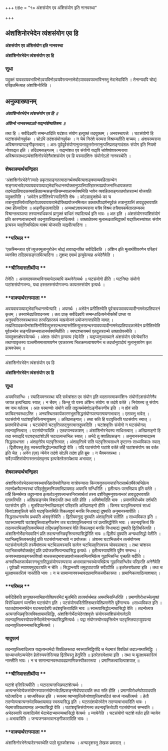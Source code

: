 +++
title = "१० अंशसंयोग एव अंशिसंयोग इति नानवस्था"

+++


## अंशांशिनोरभेदेन त्वंशसंयोग एव हि

**अंशसंयोग एव अंशिसंयोग इति नानवस्था**

**अंशांशिनोरभेदेन त्वंशसंयोग एव हि**

### **सुधा**

यदुक्तं यावदवयवभाविनोऽवयविनोऽवयवैरत्यन्ताभेदोऽयावदवयवभाविनस्तु भेदाभेदाविति । तेनान्यदपि चोद्यं परिहृतमित्याह अंशांशिनोरिति ।

## **अनुव्याख्यानम्**

***अंशांशिनोरभेदेन त्वंशसंयोग एव हि ॥***

***अंशिनो नानवस्थाऽतो यद्यप्यंशेष्वविश्रमः ॥***

तथा हि । सर्वदिक्ष्वपि सम्बन्धादिति यदंशतः संयोग इत्युक्तं तदयुक्तम् । अनवस्थापत्तेः । घटसंयोगो हि घटांशसंयोगपूर्वकः । सोऽपि तदंशसंयोगपूर्वकः । न चेयं निरंशे परम्परा विश्राम्यतीति वाच्यम् । अंशपरम्पराया अविश्रमस्याप्यङ्गीकृतत्वात् । अतः पूर्वपूर्वसंयोगानुत्पत्तावुत्तरोत्तरानुत्पत्तिप्रसङ्गादंशतः संयोग इति नियमो नोपपद्यत इति । तदिदमसङ्गतम् । यद्यप्यंशत एव संयोगो यद्यपि चांशेष्वंशपरम्पराया अविश्रमस्तथाऽप्यंशांशिनोरभेदेनैवांशसंयोग एव हि यस्मादंशिनः संयोगोऽतो नानवस्थेति ।

### **शेषवाक्यार्थचन्द्रिका**

‘अंशांशिनोरभेदेने’त्यादेः प्रकृतासङ्गतत्वादानर्थक्यमित्याशङ्क्याव्यवहितग्रन्थेन सङ्गत्यभावेऽप्यवयवावयव्याद्यभेदाभिधानस्योक्तानुपपत्तिपरिहाररूपप्रयोजनाभिधायकतया तदभेदप्रतिपादकव्यवहितग्रन्थसङ्गतिसम्भवान्नानर्थक्यमिति भावेन व्यवहितसङ्गततयोत्तरग्रन्थं योजयति यदुक्तमिति । ‘अभेदेन प्रतीतिश्चे’त्यादिनेति शेषः । कोऽसावुक्तोर्थः का च तत्रानुपपत्तिर्यत्परिहारोऽवयवावयव्यभेदोक्तिप्रयोजनमित्यत उक्तार्थोपदर्शनपूर्वकं तत्रानुपपत्तिं तावदुद्भावयति तथा हीत्यादिना ॥ अङ्गीकृतत्वादिति । अन्यथांऽशपरम्पराया यत्रैव विश्रम तत्रैवापकर्षतारतम्यस्य विश्रान्तत्वापत्या तस्यानवधिकत्वं प्रागुक्तं बाधितं स्यादित्यर्थ इति भावः ॥ अत इति । अंशसंयोगस्यांशिसंयोगं प्रति कारणत्वात्तदभावे तदनुपपत्तिप्रसङ्गादित्यर्थः । उक्ताक्षेपस्य मूलारूढतासिद्ध्यर्थं यद्यपीत्यस्यांशतः संयोग इत्यस्य चावृत्तिमभिप्रेत्य वाक्यं योजयति यद्यपीत्यादिना ।

### **परिमल **

‘एकस्मिन्जात एवे’त्युत्तरमूलानुरोधेन चोद्यं तावव्द्यनक्ति सर्वदिक्ष्विति । अंशिन इति मूलार्थविवरणेन परिहारं व्यनक्ति तदिदमसङ्गतमित्यादिना । तुशब्द एवार्थ इत्युपेत्याह अभेदेनैवेति ।

### **श्रीनिवासतीर्थीया **

तेनेति । अयावदवयवभाविनामाभेदस्यापि कथनेनेत्यर्थः ॥ घटसंयोगो हीति । घटनिष्ठः संयोगो घटांशसंयोगजन्यः, यथा हस्ततरुसंयोगजन्यः कायतरुसंयोग इत्यर्थः ।

### **वाक्यार्थरत्नमाला **

अवयवावयव्याद्यभेदाभिधानस्येत्यादि । अयमर्थः । अभेदेन प्रतीतिश्चेति पूर्वत्रावयवावयव्यादीनामभेदप्रतिपादनं कृतम् । तस्याभेदप्रतिपादनस्य । ततः प्राक् सर्वदिक्ष्वपि सम्बन्धादित्यनेनोक्तेर्थे प्राप्ता या अनुपपत्तिरनवस्थारूपा तत्परिहाररूपं यत्प्रयोजनं प्रयोजनान्तरमिति यावत् । तत्प्रतिपादकत्वेनांशाशिनोरिवेत्युत्तरग्रन्थस्यास्तीतित्युत्तरग्रन्थस्यावयव्यादीनामभेदप्रतिपादकाभेदेन प्रतीतिश्चेति पूर्वग्रन्थेन सङ्गतिसम्भवान्नानर्थक्यमितीति । स्पष्टश्चायमर्थ एतदुत्तरग्रन्थे उक्ताक्षेपस्येति । यावदुक्ताक्षेपस्येत्यर्थः । अंशतः संयोग इत्यस्य (चे)वेति । यद्यप्यनुव्याख्याने अंशसंयोग एवेत्येवास्ति तथाप्यावृत्तस्य पञ्चमीसमासाश्रयणेन एवकारस्य भिन्नक्रमत्वाश्रयणेन च तदर्थानुवादोयं मूलानुसारेण कृत इत्यवधेयम् ॥

------------------------------------------------------------------------

अंशांशिनोरभेदेन त्वंशसंयोग एव हि

**अंशांशिनोरभेदेन त्वंशसंयोग एव हि**

### **सुधा**

अयमभिसन्धिः । स्यादियमनवस्था यदि सर्वत्रांशत एव संयोग इति वदतामस्माकमंशिनः संयोगोंऽशसंयोगेनैव जायत इत्यभिप्रायः स्यात् । न चैवम् । किन्तु यो यस्य अंशिनः संयोगः स तदंशे वर्तते । निरंशस्य तु संयोगः क्व नाम वर्तताम् । अतः परमाण्वोः संयोगे सति तद्वृत्यर्थमंशोऽङ्गीकरणीय इति । न ह्येवं सति काचिदनवस्थाऽस्ति । अनवस्थितकार्यकारणभूतासिद्धसंयोगपरम्पराश्रयणाभावात् । एतावत्तु भावेत् । घटसंयोगो घटांशवृत्तिरित्यप्ययुक्तम् । अतिप्रसङ्गात् । तथा सति हि पटवृत्तिरपि घटसंयोगः स्यात् । प्रमाणविरोधाच्च । घटसंयोगो घटवृत्तिस्तद्गुणत्वात्तदूपवदिति । घटांशवृत्तिः संयोगो न घटसंयोगस् तदन्यवृत्तित्वात् । पटसंयोगवदिति । एतदप्यनवकाशम् । अंशांशिनोरभेदस्य साधितत्वात् । अतिप्रसङ्गो हि तदा स्याद्यदि पटवद्घटांशोऽपि घटादत्यन्तभिन्नः स्यात् । अभेदे तु क्वातिप्रसङ्गः । अनुमानस्याप्याद्यस्य सिद्धसाधनता । अंशवृत्तेरेव घटवृत्तित्वात् । अंशावृत्तित्वे सति घटवृत्तित्वसाधने दृष्टान्तः साध्यविकलः स्यात् । द्वितीयस्तु हेतुः स्वरूपासिद्धोऽन्यथासिद्धो वेति । यदि घटसंयोगो घटांशे वर्तते तर्हि घटांशसंयोगः क्व वर्तत इति चेत् । अनेन (एव) न्येयेन तदंशे सोऽपि तदंश इति ब्रूमः । न चैवमनवस्था । सर्वेऽप्यंशिसंयोगास्तत्तदंशवृत्तय इत्यत्रेतरेतरापेक्षाया अभावात् ।

### **शेषवाक्यार्थचन्द्रिका**

अंशांशिरनोरभेदस्यानवस्थापरिहारोपयोगितया नात्रोपन्यासः किन्त्वनुपपत्यन्तरनिरासार्थतयैवेत्यभिप्रेत्य तदनपेक्षयैवानवस्थां परिहर्तुमुक्तनियमाभिप्रायमाह अयमभि सन्धिरिति । इतीत्यतः परमभिप्राय इति वर्तते । तर्हि किमर्थमत्र तदुपन्यास इत्यतोऽनुपपत्त्यन्तरनिरासार्थतां तस्य दर्शयितुमनुपपत्यन्तरं तावदुद्भावयति एतावत्त्विति । अतिप्रसङ्गमेव विशदयति तथा सति हीति । अविशेषादिति भावः । प्रमाणविरोधमेव दर्शयति घटसंयोग इति । मूलविघटनेनातिप्रसङ्गं परिहरति अतिप्रसङ्गो हीति । किमत्र घटवृत्तित्वमात्रं साध्यं किंवांऽशावृत्तित्वे सति घटवृत्तित्वमिति विकल्पद्वयं मनसि निधायाद्यं दूषयति अनुमानस्यापीति । सिद्धसाधनत्वमेव प्रथयति अंशवृत्तेरेवेति । द्वितीयमनूद्य दूषयति अंशावृत्तित्वे सतीति ॥ साध्यविकल इति । घटरूपस्यापि घटांशवृत्तित्वाङ्गीकरेण तत्र घटांशावृत्तित्वमात्रं परं प्रत्यसिद्धेरिति भावः । तदन्यवृत्तित्वं किं तदत्यन्तभिन्नवृत्तित्वमभिमतं तद्भिन्नवृत्तित्वमात्रं वेति विकल्पद्वयं मनसि निधायाद्यं दूषयति द्वितीयस्त्विति । अंशाशिनोर्भेदाभेदवादिनं प्रति तदत्यन्तभिन्नवृत्तित्वस्यासिद्धेरिति भावः ॥ द्वितीयं दूषयति अन्यथासिद्धो वेतीति । घटभिन्नवृत्तित्वरूपहेतुं प्रति घटसंयोगत्वाभावो न प्रयोजकः । अंशस्य घटाभिन्नत्वेन तत्संयोगस्य घटसंयोगत्वेऽपि तस्यैवांशस्य घटभिन्नत्वस्यापि सत्वेन घटभिन्नवृत्तित्वस्य चोपपन्नत्वात् । तथा चांशस्य घटभिन्नत्वमेवोक्तहेतुं प्रति प्रयोजकमित्यन्यथासिद्ध इत्यर्थः । इतीत्यस्यायमिति पूर्वेण सम्बन्धः । अनवस्थाप्रसङ्गरूपविपक्षे बाधकसद्भावान्नाप्रयोजकत्वमित्यभिप्रेत्य गूढाभिसन्धिः पृच्छति यदीति । अनवस्थितकार्यकारणभूतासिद्धसंयोगपरम्पराया अभावान्नानवस्थेत्यभिप्रेत्य गूढाभिसन्धिरेव परिहरति अनेनैवेति । पूर्वपक्षी स्वाशयमुद्घटयति न चेति । सिद्धान्त्यपि तमुद्घाटयति सर्वेऽपीति ॥ इतरेतरापेक्षाया इति । तथा च मूलक्षयकारित्वं नास्तीति भावः । न च सामान्यानवस्थावदप्रामाणिकस्वीकारूपा । प्रामाणिकत्वादित्याशयात् ।

### **परिमल **

सर्वदिक्ष्विति प्रागुक्तस्याभिप्रायोक्तिपरमिदं मूलमिति तात्पर्यार्थमाह अयमभिसन्धिरिति । प्रमाणविरोधाच्चेत्युक्तं विरोधिप्रमाणं व्यनक्ति घटसंयोग इति । पटसंयोगवदितीतिशब्दस्येतिप्रमाणेति पूर्वेणान्वयः ॥साध्यविकल इति । घटतदंशानामभेदेन घटरूपादेरपि तदंशवृत्तित्वादिति भावः ॥ स्वरूपासिद्धोऽन्यथासिद्धो वेति । तदन्येत्यत्र अत्यन्तभिन्नवृत्तित्वविवक्षायामसिद्धिः, अंशांशिनोर्भेदाभेदेनांशवृत्तेः संयोगस्यांशिसंयोगत्वेऽपि तदन्यवृत्तित्वस्योपपत्तेर्भेदाभेदेनान्यथासिद्धमित्यर्थः । यद्वा संयोगस्योभयवृत्तित्वेन घटवृत्तितयाऽप्युपपत्या तदन्यवृत्तित्वमन्यथासिद्धमित्यर्थः ।

### **यादुपत्यं**

तदन्यवृत्तित्वादित्यत्र यद्यत्यन्तभेदो विवक्षितस्तदा स्वरूपासिद्धिर्यदि च भेदमात्रं विवक्षितं तदाऽन्यथासिद्धिः । साध्याभावेऽप्यभेदेन हेतोरुपपत्तेरित्याह द्वितीयस्तु हेतुरिति ॥ इतरेतरापेक्षाया इति । तथा च मूलक्षयकारित्वं नास्तीति भावः । न च सामान्यानवस्थावदप्रामाणिकस्वीकाररूपा । प्रमाणिकत्वादित्याशयात् ॥

### **श्रीनिवासतीर्थीया **

घटांशे वृत्तिरित्यपीति । घटादत्यन्तभिन्नघटांशेत्यर्थः । अत्यन्तभेदेप्येकसंयोगस्यापरसंयोगत्वेऽतिप्रसङ्गमेवोपपादयति तथा सति हीति । प्रमाणविरोधमेवोपपादयति घटेत्यादिना ॥ साध्यविकल इति । रूपस्य व्याप्यवृत्तित्वेनांशावृत्तित्वघटितं साध्यं नास्तीत्यर्थः । हेतौ तदन्येत्यत्रात्यन्तभेदविवक्षायामाह स्वरूपासिद्ध इति । घटतदंशयोरभेदेन तदन्यत्वाभावादिति भावः । भेदमात्रविवक्षायामाह अन्यथासिद्धो वेति । घटांशवृत्तिसंयोगस्य तदन्यवृत्तित्वेऽपि गटसंयोगत्वं सम्भवति । अभेदस्यापि सत्वादित्येवं भेदाभेदाभ्यामन्यथासिद्धो वेत्यर्थः ॥ न्यायेनेति । घटसंयोगो घटांशे वर्तत इति न्यायेन ॥ अभावादिति । जन्यजनकभावानङ्गीकारादिति भावः ।

### **वाक्यार्थरत्नमाला **

अंशांशिनोरभेनेत्यादेरनवस्थेति पाठो मूलकोशस्थः । अन्यादृशस्तु लेखक प्रमादात् ।

